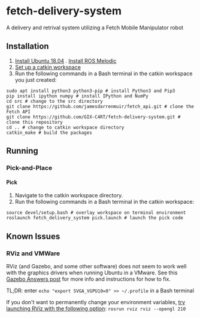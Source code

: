 # fetch-delivery-system
A delivery and retrival system utilizing a Fetch Mobile Manipulator robot

## Installation
1. [Install Ubuntu 18.04](https://releases.ubuntu.com/18.04/)
. [Install ROS Melodic](http://wiki.ros.org/melodic/Installation/Ubuntu)
2. [Set up a catkin workspace](http://wiki.ros.org/catkin/Tutorials/create_a_workspace)
3. Run the following commands in a Bash terminal in the catkin workspace you just created:
```
sudo apt install python3 python3-pip # install Python3 and Pip3
pip install ipython numpy # install IPython and NumPy
cd src # change to the src directory
git clone https://github.com/jamesdarrenmuir/fetch_api.git # clone the Fetch API
git clone https://github.com/GIX-C4RT/fetch-delivery-system.git # clone this repository
cd .. # change to catkin workspace directory
catkin_make # build the packages
```

## Running
### Pick-and-Place
#### Pick
1. Navigate to the catkin workspace directory.
2. Run the following commands in a Bash terminal in the catkin workspace:
```
source devel/setup.bash # overlay workspace on terminal environment
roslaunch fetch_delivery_system pick.launch # launch the pick code
```

## Known Issues
### RViz and VMWare
RViz (and Gazebo, and some other software) does not seem to work well with the graphics drivers when running Ubuntu in a VMware.
See this [Gazebo Answers post](https://answers.gazebosim.org//question/13214/virtual-machine-not-launching-gazebo/)
for more info and instructions for how to fix.

TL;DR: enter `echo "export SVGA_VGPU10=0" >> ~/.profile` in a Bash terminal

If you don't want to permanently change your environment variables, 
[try launching RViz with the following option](https://github.com/ros-visualization/rviz/issues/1544#issuecomment-690338537):
`rosrun rviz rviz --opengl 210`

